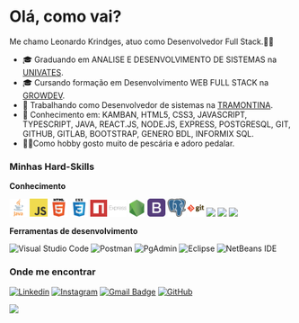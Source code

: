 <h1>Olá, como vai?</h1>
<p>
   Me chamo Leonardo Krindges, atuo como Desenvolvedor Full Stack.🚀🍀
</p>
 
- 🎓 Graduando em ANALISE E DESENVOLVIMENTO DE SISTEMAS na <a href="https://www.univates.br/" target="_blank">UNIVATES</a>.
- 🎓 Cursando formação em Desenvolvimento WEB FULL STACK na <a href="https://www.growdev.com.br/" target="_blank">GROWDEV</a>.
- 💼 Trabalhando como Desenvolvedor de sistemas na <a href="https://www.tramontina.com.br/" target="_blank">TRAMONTINA</a>.
- 🌱 Conhecimento em: KAMBAN, HTML5, CSS3, JAVASCRIPT, TYPESCRIPT, JAVA, REACT.JS, NODE.JS, EXPRESS, POSTGRESQL, GIT, GITHUB, GITLAB, BOOTSTRAP,  GENERO BDL, INFORMIX SQL.
- 🚴🐠Como hobby gosto muito de pescária e adoro pedalar.
  
<h3>Minhas Hard-Skills</h3>

**Conhecimento**

<code><img height="32" src="https://raw.githubusercontent.com/github/explore/80688e429a7d4ef2fca1e82350fe8e3517d3494d/topics/java/java.png" alt="Java"/></code>
<code><img height="32" src="https://raw.githubusercontent.com/github/explore/80688e429a7d4ef2fca1e82350fe8e3517d3494d/topics/javascript/javascript.png" alt="Javascript"/></code>
<code><img height="32" src="https://raw.githubusercontent.com/github/explore/80688e429a7d4ef2fca1e82350fe8e3517d3494d/topics/html/html.png" alt="HTML5"/></code>
<code><img height="32" src="https://raw.githubusercontent.com/github/explore/80688e429a7d4ef2fca1e82350fe8e3517d3494d/topics/css/css.png" alt="CSS"/></code>
<code><img height="30" src="https://raw.githubusercontent.com/github/explore/80688e429a7d4ef2fca1e82350fe8e3517d3494d/topics/npm/npm.png"></code>
<code><img height="30" src="https://raw.githubusercontent.com/github/explore/80688e429a7d4ef2fca1e82350fe8e3517d3494d/topics/express/express.png"></code>
<code><img height="30" src="https://raw.githubusercontent.com/github/explore/80688e429a7d4ef2fca1e82350fe8e3517d3494d/topics/nodejs/nodejs.png"></code>
<code><img height="32" src="https://raw.githubusercontent.com/github/explore/80688e429a7d4ef2fca1e82350fe8e3517d3494d/topics/bootstrap/bootstrap.png" alt="Bootstrap"/></code>
<code><img height="32" src="https://raw.githubusercontent.com/github/explore/80688e429a7d4ef2fca1e82350fe8e3517d3494d/topics/postgresql/postgresql.png" alt="PostegreSQL"/></code>
<code><img height="30" src="https://raw.githubusercontent.com/github/explore/80688e429a7d4ef2fca1e82350fe8e3517d3494d/topics/git/git.png"></code>
<code><img height="30" src="https://cdn.jsdelivr.net/gh/devicons/devicon/icons/react/react-original.svg"></code>
<code><img height="30" src="https://cdn.jsdelivr.net/gh/devicons/devicon/icons/typescript/typescript-original.svg"></code>
<code><img height="30" src="https://cdn.jsdelivr.net/gh/devicons/devicon/icons/trello/trello-plain.svg"></code>

**Ferramentas de desenvolvimento**

![Visual Studio Code](https://img.shields.io/badge/-Visual%20Studio%20Code-333333?style=flat&logo=visual-studio-code&logoColor=007ACC)
![Postman](https://img.shields.io/badge/Postman-FF6C37?style=flat&logo=Postman&logoColor=white)
![PgAdmin](https://img.shields.io/badge/PostgreSQL-316192?style=flat&logo=postgresql&logoColor=white)
![Eclipse](https://img.shields.io/badge/-Eclipse-333333?style=flat&logo=eclipse-ide&logoColor=2C2255)
![NetBeans IDE](https://img.shields.io/badge/NetBeansIDE-333333?style=flat&logo=apache-netbeans-ide&logoColor=white)

<h3>Onde me encontrar</h3>

[![Linkedin](https://img.shields.io/badge/-LinkeIn-blue?style=flat-square&logo=Linkedin&logoColor=white&link=https://www.linkedin.com/in/leokrindges/)](https://www.linkedin.com/in/leokrindges/)
[![Instagram](https://img.shields.io/badge/-Instagram-%23E4405F.svg?style=flat-square&logo=Instagram&logoColor=white&link=https://www.instagram.com/_leokrindges/)](https://www.instagram.com/_leokrindges/)
[![Gmail Badge](https://img.shields.io/badge/-krindgesleonardo3@gmail.com-006bed?style=flat-square&logo=Gmail&logoColor=white&link=mailto:krindgesleonardo3@gmail.com)](mailto:krindgesleonardo3@gmail.com?subject=)
[![GitHub](https://img.shields.io/github/followers/leokrindges?label=GitHub&style=social)](https://github.com/Leokrindges)

<div>
<a href="https://github.com/Leokrindges">
<img loading="lazy" height="180em" src="https://github-readme-stats.vercel.app/api/top-langs/?username=Leokrindges&layout=compact&langs_count=7&theme=dracula"/>
</div>

